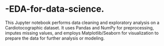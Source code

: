 # -EDA-for-data-science.
This Jupyter notebook performs data cleaning and exploratory analysis on a Cardiotocographic dataset. It uses Pandas and NumPy for preprocessing, imputes missing values, and employs Matplotlib/Seaborn for visualization to prepare the data for further analysis or modeling.
